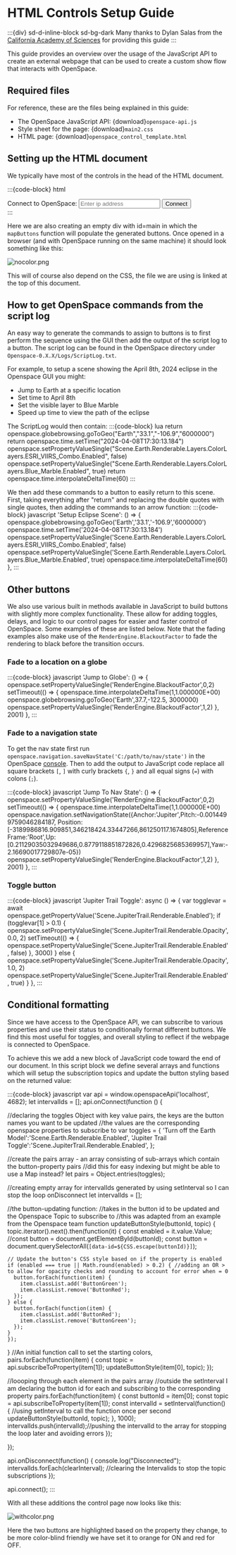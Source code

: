# HTML Controls Setup Guide
:::{div} sd-d-inline-block sd-bg-dark
Many thanks to Dylan Salas from the [California Academy of Sciences](https://calacademy.org/) for providing this guide
:::

This guide provides an overview over the usage of the JavaScript API to create an external webpage that can be used to create a custom show flow that interacts with OpenSpace.


## Required files
For reference, these are the files being explained in this guide:
  - The OpenSpace JavaScript API: {download}`openspace-api.js`
  - Style sheet for the page: {download}`main2.css`
  - HTML page: {download}`openspace_control_template.html`

## Setting up the HTML document
We typically have most of the controls in the head of the HTML document.

:::{code-block} html
<html>
    <head>
        <title>Basic Openspace Controls</title>
        <link rel="stylesheet" type="text/css" href="main2.css">
        <script type="text/javascript" src="openspace-api.js"></script>
        <script type="text/javascript">
:::

  - Starting with title: `<title>Basic Openspace Controls</title>`
  - Link to stylesheet: `<link rel="stylesheet" type="text/css" href="main2.css">`
  - Include OpenSpace JavaScript API code: `<script type="text/javascript" src="openspace-api.js"></script>`
  - And finally opening another script block in which we will define all our buttons and functions

Then we usually start by defining a few useful functions we may use later:

:::{code-block} javascript
//variable for js libarary
var openspace = null;
//helper function for nicely fading groups of trails
var showTrails = (objects) => {
  objects.map(async (object) => {
    let isEnabled = false;
    const returnValue = await openspace.getPropertyValue("Scene." + object + "Trail.Renderable.Enabled");
    if (returnValue) {
      isEnabled = returnValue[1];
    }
    if (!isEnabled) {
      openspace.setPropertyValue("Scene." + object + "Trail.Renderable.Opacity", 0)
      openspace.setPropertyValue("Scene." + object + "Trail.Renderable.Enabled", true)
    }
    openspace.setPropertyValue("Scene." + object + "Trail.Renderable.Opacity", 1, 1)
  })
}
//helper function to fade out and then disable trails
async function hideAllTrails() {
  const duration = 1;
  openspace.setPropertyValue("Scene.*Trail.Renderable.Opacity", 0, 1)
  setTimeout(() => {
    openspace.setPropertyValue("Scene.*Trail.Renderable.Enabled", false)
  }, duration * 1000)
}
//helper function to set the focus target
var setFocus = (focus) => {
  openspace.setPropertyValue('NavigationHandler.OrbitalNavigator.Anchor', focus);
  openspace.setPropertyValue('NavigationHandler.OrbitalNavigator.RetargetAnchor', null);
}
:::

We can now start writing the buttons. As an example I’ll start with an object called `earthButtons` with two properties, "title" and "buttons".

:::{code-block} javascript
var earthButtons = {
    title: "Example buttons for Earth",
    buttons: {

    }
};
:::

We can define as many of these sections as needed to organize the buttons. The actual buttons will then be key value pairs where the string to be displayed on the button is the key and a corresponding arrow function to be executed on click is the value. As a simple example a button to turn off the model of the earth would be as follows:

:::{code-block} javascript
var earthButtons = {
	title: "Example buttons for Earth",
	buttons: {
		'Turn off the Earth Model': () => {openspace.setPropertyValueSingle('Scene.Earth.Renderable.Enabled', false)},
	},
};
:::

We can also add a button which uses one of the helper functions defined earlier:
:::{code-block} javascript
var earthButtons = {
	title: "Example buttons for Earth",
	buttons: {
		'Turn off the Earth Model': () => {openspace.setPropertyValueSingle('Scene.Earth.Renderable.Enabled', false)},
		'Focus on The Moon': () => {setFocus('Moon')},
	},
};
:::

To get these buttons displayed on the page we first define a new array with all the names of each section, in this case we only have the earthButtons section. We will then define a function to map the JavaScript to HTML:

:::{code-block} javascript
var buttonGroups = [earthButtons];
//helper function to map the buttons to html
function mapButtons(openspace) {
  buttonGroups.map((action, id) => {
    var cardHTML = "<div class='card'><h2>" + action.title + "</h2>";
    if (action.description) {
    action.description.split('\n').map(item => {
      cardHTML += "<p>" + item + "</p>";
    });
    }
    if (action.buttons) {
    Object.keys(action.buttons).map(button => {
      const fn = action.buttons[button];
      cardHTML += '<button data-id="' + button + '" onClick="(' + fn + ')(event)">' + button + '</button>';
    });
    }
    cardHTML += "</div>";
    document.getElementById('main').innerHTML += cardHTML;
  });
}
:::

In this code the `mapButtons` function generates an HTML card for each section provided in the `buttonGroups` array. Each card will contain a title (taken from the title property), buttons, and an optional description (not shown in this example). The function iterates over the key value pairs in each section and generates an HTML button for each one using the key as a label and calling the corresponding function on click. Each button will also be given a `data-id` equal to the button label which will be useful for styling individual buttons.

Next, we will also need a function to connect to OpenSpace:

:::{code-block} javascript
//helper function to connect to openspace
var connectToOpenSpace = () => {
  //setup the api params
  var host = document.getElementById('ipaddress').value;
  var api = window.openspaceApi(host, 4682);
  //notify users on disconnect
  api.onDisconnect(() => {
    console.log("disconnected");
    document.getElementById('container').className = "disconnected";
    var disconnectedString = "Connect to OpenSpace: ";
    disconnectedString += '<input id="ipaddress" type=text placeholder="Enter ip address" /> ';
    disconnectedString += '<button onClick="connectToOpenSpace();">Connect</button>';
    document.getElementById('connection-status').innerHTML = disconnectedString;
    openspace = null;
  });
  //notify users and map buttons when connected
  api.onConnect(async () => {
    try {
      document.getElementById('container').className = "connected";
      document.getElementById('connection-status').innerHTML = "Connected to OpenSpace";
      openspace = await api.library();
      console.log('connected');
      mapButtons(openspace);
    } catch (e) {
      console.log('OpenSpace library could not be loaded: Error: \n', e)
      return;
    }
  })
  //connect
  api.connect();
};
:::

We can then close out the document and define more elements to enter an IP address when disconnected.

:::{code-block} html
</script>
</head>
<body>
    <!-- HTML Containers -->
    <div id="container" class="disconnected">
      <div id="connection-status" class="connection-status">
        Connect to OpenSpace:
        <input id='ipaddress' type=text placeholder="Enter ip address" />
        <button onClick="connectToOpenSpace();">Connect</button>
      </div>
      <div id="main">
      </div>
      <script type="text/javascript">
        connectToOpenSpace('localhost');
      </script>
    </div>
  <body>
</html>
:::

Here we are also creating an empty div with id=main in which the `mapButtons` function will populate the generated buttons. Once opened in a browser (and with OpenSpace running on the same machine) it should look something like this:

![nocolor.png](nocolor.png)

This will of course also depend on the CSS, the file we are using is linked at the top of this document.

## How to get OpenSpace commands from the script log
An easy way to generate the commands to assign to buttons is to first perform the sequence using the GUI then add the output of the script log to a button. The script log can be found in the OpenSpace directory under `Openspace-0.X.X/Logs/ScriptLog.txt`.

For example, to setup a scene showing the April 8th, 2024 eclipse in the Openspace GUI you might:
  - Jump to Earth at a specific location
  - Set time to April 8th
  - Set the visible layer to Blue Marble
  - Speed up time to view the path of the eclipse

The ScriptLog would then contain:
:::{code-block} lua
return openspace.globebrowsing.goToGeo("Earth","33.1","-106.9","6000000")
return openspace.time.setTime("2024-04-08T17:30:13.184")
openspace.setPropertyValueSingle("Scene.Earth.Renderable.Layers.ColorLayers.ESRI_VIIRS_Combo.Enabled", false)
openspace.setPropertyValueSingle("Scene.Earth.Renderable.Layers.ColorLayers.Blue_Marble.Enabled", true)
return openspace.time.interpolateDeltaTime(60)
:::

We then add these commands to a button to easily return to this scene. First, taking everything after "return" and replacing the double quotes with single quotes, then adding the commands to an arrow function:
:::{code-block} javascript
'Setup Eclipse Scene': () => {
	openspace.globebrowsing.goToGeo('Earth','33.1','-106.9','6000000')
	openspace.time.setTime('2024-04-08T17:30:13.184')
	openspace.setPropertyValueSingle('Scene.Earth.Renderable.Layers.ColorLayers.ESRI_VIIRS_Combo.Enabled', false)
	openspace.setPropertyValueSingle('Scene.Earth.Renderable.Layers.ColorLayers.Blue_Marble.Enabled', true)
	openspace.time.interpolateDeltaTime(60)
},
:::

## Other buttons
We also use various built in methods available in JavaScript to build buttons with slightly more complex functionality. These allow for adding toggles, delays, and logic to our control pages for easier and faster control of OpenSpace. Some examples of these are listed below. Note that the fading examples also make use of the `RenderEngine.BlackoutFactor` to fade the rendering to black before the transition occurs.

### Fade to a location on a globe
:::{code-block} javascript
'Jump to Globe': () => {
	openspace.setPropertyValueSingle('RenderEngine.BlackoutFactor',0,2)
	setTimeout(() => {
		openspace.time.interpolateDeltaTime(1,1.000000E+00)
		openspace.globebrowsing.goToGeo('Earth',37.7,-122.5, 3000000)
		openspace.setPropertyValueSingle('RenderEngine.BlackoutFactor',1,2)
	}, 2001)
},
:::

### Fade to a navigation state
To get the nav state first run `openspace.navigation.saveNavState('C:/path/to/nav/state')` in the OpenSpace [console](/users/console/index). Then to add the output to JavaScript code replace all square brackets `[`, `]` with curly brackets `{`, `}` and all equal signs (`=`) with colons (`;`).

:::{code-block} javascript
'Jump To Nav State': () => {
	openspace.setPropertyValueSingle('RenderEngine.BlackoutFactor',0,2)
	setTimeout(() => {
		openspace.time.interpolateDeltaTime(1,1.000000E+00)
		openspace.navigation.setNavigationState({Anchor:'Jupiter',Pitch:-0.0014499759046284187, Position:[-3189986816.909851,346218424.33447266,861250117.1674805],ReferenceFrame:'Root',Up:[0.21129035032949686,0.8779118851872826,0.4296825685369957],Yaw:-2.16690017729807e-05})
		openspace.setPropertyValueSingle('RenderEngine.BlackoutFactor',1,2)
	}, 2001)
},
:::

### Toggle button
:::{code-block} javascript
'Jupiter Trail Toggle': async () => {
	var togglevar = await openspace.getPropertyValue('Scene.JupiterTrail.Renderable.Enabled');
	if (togglevar[1] > 0.1) {
		openspace.setPropertyValueSingle('Scene.JupiterTrail.Renderable.Opacity', 0.0, 2)
		setTimeout(() => {
			openspace.setPropertyValueSingle('Scene.JupiterTrail.Renderable.Enabled', false)
		}, 3000)
		} else {
		openspace.setPropertyValueSingle('Scene.JupiterTrail.Renderable.Opacity', 1.0, 2)
		openspace.setPropertyValueSingle('Scene.JupiterTrail.Renderable.Enabled', true)
	}
},
:::

## Conditional formatting
Since we have access to the OpenSpace API, we can subscribe to various properties and use their status to conditionally format different buttons. We find this most useful for toggles, and overall styling to reflect if the webpage is connected to OpenSpace.

To achieve this we add a new block of JavaScript code toward the end of our document. In this script block we define several arrays and functions which will setup the subscription topics and update the button styling based on the returned value:

:::{code-block} javascript
var api = window.openspaceApi('localhost', 4682);
  let intervalIds = [];
  api.onConnect(function () {

  //declaring the toggles Object with key value pairs, the keys are the button names you want to be updated
  //the values are the corresponding openspace properties to subscribe to
  var toggles = {
    'Turn off the Earth Model':'Scene.Earth.Renderable.Enabled',
    'Jupiter Trail Toggle':'Scene.JupiterTrail.Renderable.Enabled',
  };

  //create the pairs array - an array consisting of sub-arrays which contain the button-property pairs
  //did this for easy indexing but might be able to use a Map instead?
  let pairs = Object.entries(toggles);

  //creating empty array for intervalIds generated by using setInterval so I can stop the loop onDisconnect
  let intervalIds = [];

  //the button-updating function:
  //takes in the button id to be updated and the Openspace Topic to subscribe to
  //this was adapted from an example from the Openspace team
  function updateButtonStyle(buttonId, topic) {
    topic.iterator().next().then(function(it) {
    const enabled = it.value.Value;
    //const button = document.getElementById(buttonId);
    const button = document.querySelectorAll(`[data-id=${CSS.escape(buttonId)}]`);

    // Update the button's CSS style based on if the property is enabled
    if (enabled === true || Math.round(enabled) > 0.2) { //adding an OR > to allow for opacity checks and rounding to account for error when = 0
      button.forEach(function(item) {
        item.classList.add('ButtonGreen');
        item.classList.remove('ButtonRed');
      });
    } else {
      button.forEach(function(item) {
        item.classList.add('ButtonRed');
        item.classList.remove('ButtonGreen');
      });
    }
    });
  }
  //An initial function call to set the starting colors,
  pairs.forEach(function(item) {
    const topic = api.subscribeToProperty(item[1]);
    updateButtonStyle(item[0], topic);
  });

  //loooping through each element in the pairs array
  //outside the setInterval I am declaring the button id for each and subscribing to the corresponding property
  pairs.forEach(function(item) {
    const buttonId = item[0];
    const topic = api.subscribeToProperty(item[1]);
    const intervalId = setInterval(function() { //using setInterval to call the function once per second
      updateButtonStyle(buttonId, topic);
    }, 1000);
    intervalIds.push(intervalId);//pushing the intervalId to the array for stopping the loop later and avoiding errors
  });

  });

  api.onDisconnect(function() {
  console.log("Disconnected");
  intervalIds.forEach(clearInterval); //clearing the Intervalids to stop the topic subscriptions
  });

  api.connect();
:::

With all these additions the control page now looks like this:

![withcolor.png](withcolor.png)

Here the two buttons are highlighted based on the property they change, to be more color-blind friendly we have set it to orange for ON and red for OFF.

